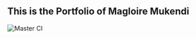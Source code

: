 ## This is the Portfolio of Magloire Mukendi
![Master CI](https://github.com/magmukendi/magmukendi.github.io/workflows/MasterDeployCI/badge.svg)
